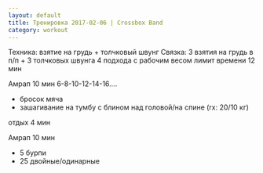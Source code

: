 ```yaml
---
layout: default
title: Тренировка 2017-02-06 | Crossbox Band
category: workout
---
```


Техника: взятие на грудь + толчковый швунг
Связка: 3 взятия на грудь в п/п + 3 толчковых швунга
4 подхода с рабочим весом
лимит времени 12 мин

Амрап 10 мин
6-8-10-12-14-16….
- бросок мяча
- зашагивание на тумбу с блином над головой/на спине (rx: 20/10 кг)

отдых 4 мин

Амрап 10 мин
- 5 бурпи
- 25 двойные/одинарные